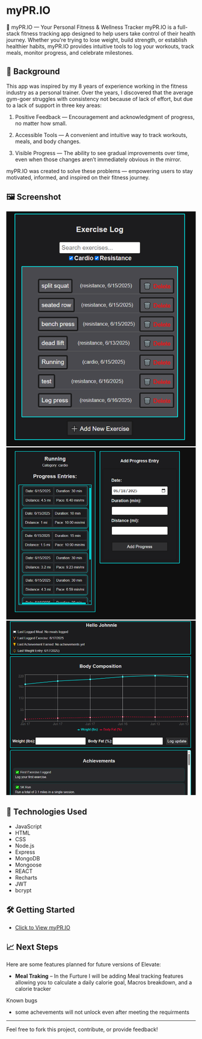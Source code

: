# myPR.IO

💪 myPR.IO — Your Personal Fitness & Wellness Tracker
myPR.IO is a full-stack fitness tracking app designed to help users take control of their health journey. Whether you're trying to lose weight, build strength, or establish healthier habits, myPR.IO provides intuitive tools to log your workouts, track meals, monitor progress, and celebrate milestones.

## 🧠 Background

This app was inspired by my 8 years of experience working in the fitness industry as a personal trainer. Over the years, I discovered that the average gym-goer struggles with consistency not because of lack of effort, but due to a lack of support in three key areas:

1. Positive Feedback — Encouragement and acknowledgment of progress, no matter how small.

2. Accessible Tools — A convenient and intuitive way to track workouts, meals, and body changes.

3. Visible Progress — The ability to see gradual improvements over time, even when those changes aren’t immediately obvious in the mirror.

myPR.IO was created to solve these problems — empowering users to stay motivated, informed, and inspired on their fitness journey.

## 🖼️ Screenshot


![Excercise page](frontend/public/1.PNG)
![Progress Page](frontend/public/2.PNG)
![Home Page](frontend/public/Capture.PNG)

## 🚀 Technologies Used

- JavaScript
- HTML
- CSS
- Node.js
- Express
- MongoDB
- Mongoose
- REACT
- Recharts
- JWT
- bcrypt

## 🛠️ Getting Started

- [Click to View myPR.IO](https://mypr-io-app-9ccd9373ea98.herokuapp.com/)



## 📈 Next Steps

Here are some features planned for future versions of Elevate:

- **Meal Traking** – In the Furture I will be adding Meal tracking features allowing you to calculate a daily calorie goal, Macros breakdown, and a calorie tracker



Known bugs
- some achevements will not unlock even after meeting the requirments

---

Feel free to fork this project, contribute, or provide feedback!

